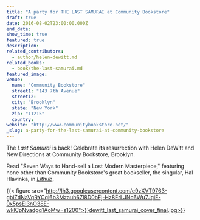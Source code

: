 ```yaml
---
title: "A party for THE LAST SAMURAI at Community Bookstore"
draft: true
date: 2016-08-02T23:00:00.000Z
end_date:
show_time: true
featured: true
description:
related_contributors:
  - author/helen-dewitt.md
related_books:
  - book/the-last-samurai.md
featured_image: 
venue:
  name: "Community Bookstore"
  street1: "143 7th Avenue"
  street12:
  city: "Brooklyn"
  state: "New York"
  zip: "11215"
  country:
website: "http://www.communitybookstore.net/"
_slug: a-party-for-the-last-samurai-at-community-bookstore
---
```


The _Last Samurai_ is back! Celebrate its resurrection with Helen DeWitt and New Directions at Community Bookstore, Brooklyn.

Read "Seven Ways to Hand-sell a Lost Modern Masterpiece," featuring none other than Community Bookstore's great bookseller, the singular, Hal Hlavinka, in _[Lithub](http://lithub.com/seven-ways-to-hand-sell-a-lost-modern-masterpiece/)_.

{{< figure src="http://lh3.googleusercontent.com/e9zXVT9763-gbiZdNaVqRYCqj6b3Mzauh6Zl8D0bEj-Hz8ErLJNc6Wu7JqiE-0x5psEI3nO38E-wklCpNvadgq1AoMw=s1200">}}dewitt_last_samurai_cover_final.jpg>}}

